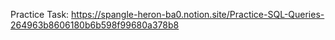 Practice Task: https://spangle-heron-ba0.notion.site/Practice-SQL-Queries-264963b8606180b6b598f99680a378b8

